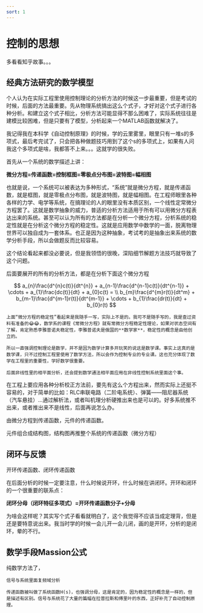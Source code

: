 ```yaml
---
sort: 1
---
```


# 控制的思想

多看看知乎故事。。。



## 经典方法研究的数学模型

个人认为在实际工程里使用控制理论的分析方法的时候这一步最重要，但是考试的时候，后面的方法最重要。先从物理系统搞出这么个式子，才好对这个式子进行各种分析。和建立这个式子相比，分析方法可能显得不那么困难了，实际系统往往是建模比较困难，但是只要有了模型，分析起来一个MATLAB函数就解决了。

我记得我在本科学《自动控制原理》的时候，学的云里雾里，眼里只有一堆s的多项式，最后考完试了，只会把各种做题技巧用到了这个s的多项式上，如果有人问我这个多项式是啥，我都答不上来。。。这就学的很失败。


首先从一个系统的数学描述上讲：

**微分方程=传递函数=控制框图=零极点分布图=波特图=幅相图**


也就是说，一个系统可以被表达为多种形式，“系统”就是微分方程，就是传递函数，就是框图，就是零极点分布图，就是波特图，就是幅相图。在工程师眼里各种各样的力学、电学等系统，在搞理论的人的眼里没有本质区别，一个线性定常微分方程罢了。这就是数学抽象的威力，普适的分析方法适用于所有可以用微分方程表达出来的系统。甚至可以认为所有的方法都是在分析一个微分方程，分析系统的稳定性就是在分析这个微分方程的稳定性。这就是应用数学中数学的一面，脱离物理世界可以独自成为一套体系。也正是因为这种抽象，考试考的是抽象出来系统的数学分析手段，所以会做题反而比较容易。

这个结论看起来都没必要说，但是我领悟的很晚，深陷细节解题方法技巧就导致了这个问题。

后面要展开的所有的分析方法，都是在分析下面这个微分方程

$$
a_{n}\frac{d^{n}c(t)}{dt^{n}} + a_{n-1}\frac{d^{n-1}c(t)}{dt^{n-1}} + \cdots + a_{1}\frac{dc(t)}{dt} + a_{0}c(t) = \\
b_{m}\frac{d^{m}r(t)}{dt^m} + b_{m-1}\frac{d^{m-1}r(t)}{dt^{m-1}} + \cdots + b_{1}\frac{dr(t)}{dt} + b_{0}r(t)
$$


```tip
上面“微分方程的稳定性”看起来是我随手一写，实际上不是的。我可不是随手写的，我是查过资料有准备的😂😂，数学系的课程《常微分方程》就有常微分方程稳定性理论，如果对状态空间有了解，肯定熟悉李雅普诺夫稳定性，李雅普诺夫是俄国的**数学家**，稳定性的概念是由他创立的。

所以一直强调控制理论是数学，并不是因为数学计算多开玩笑的说这是数学课。事实上这真的是数学课，只不过控制工程里使用了数学方法，所以会作为控制专业的专业课。这也充分体现了数学在工程里的重要性，学好数学很重要。

后面非线性里的相平面分析，还会提到数学通法相平面应用在非线性控制系统里面这个事。
```

在工程上要应用各种分析校正方法前，要先有这么个方程出来，然而实际上还挺不容易的，对于简单的比如：RLC串联电路（二阶电系统）、弹簧——阻尼器系统（汽车悬挂）...通过解析法，或者叫机理分析硬推出来也是可以的。好多系统推不出来，或者推出来不是线性，后面再说怎么办。



由微分方程到传递函数，元件的传递函数。


元件组合成结构图，结构图再推整个系统的传递函数（微分方程）


## 闭环与反馈

开环传递函数、闭环传递函数

在后面分析的时候一定要注意，什么时候说开环，什么时候在讲闭环。开环和闭环的一个很重要的联系点：

**闭环分母（闭环特征多项式）=开环传递函数分子+分母**

为啥会这样呢？其实写个式子看看就明白了，这个我觉得不应该当成定理背，但是还是要特意说出来。我当时学的时候一会儿开一会儿闭，画的是开环，分析的是闭环，晕的不行。

## 数学手段Massion公式

纯数学方法了，



```note
信号与系统里面复频域分析

传递函数被叫做了系统函数H(s)，也强调分母，这是肯定的，因为稳定性的概念是一样的，但是描述有区别。信号与系统花了大量的篇幅在拉普拉斯和傅里叶的东西，正好补充了自动控制原理。

```




